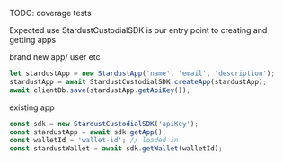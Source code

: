 TODO: coverage tests

Expected use
StardustCustodialSDK is our entry point to creating and getting apps

brand new app/ user etc

```ts
let stardustApp = new StardustApp('name', 'email', 'description');
stardustApp = await StardustCustodialSDK.createApp(stardustApp);
await clientDb.save(stardustApp.getApiKey());
```

existing app

```ts
const sdk = new StardustCustodialSDK('apiKey');
const stardustApp = await sdk.getApp();
const walletId = 'wallet-id'; // loaded in
const stardustWallet = await sdk.getWallet(walletId);
```
